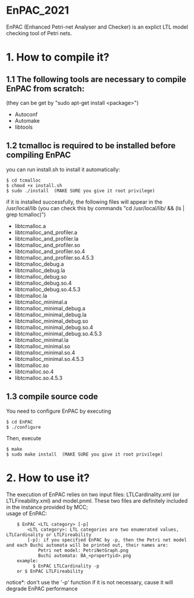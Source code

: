 # EnPAC_2021
EnPAC (Enhanced Petri-net Analyser and Checker) is an explict LTL model checking tool of Petri nets.

# 1. How to compile it?  
## 1.1 The following tools are necessary to compile EnPAC from scratch:  
(they can be get by "sudo apt-get install \<package\>")  
- Autoconf
- Automake
- libtools

## 1.2 tcmalloc is required to be installed before compiling EnPAC  
you can run install.sh to install it automatically:  
```
$ cd tcmalloc  
$ chmod +x install.sh  
$ sudo ./install  (MAKE SURE you give it root privilege)  
```
if it is installed successfully, the following files will appear in the /usr/local/lib (you can check this by commands "cd /usr/local/lib/ && (ls | grep tcmalloc)")
- libtcmalloc.a
- libtcmalloc_and_profiler.a
- libtcmalloc_and_profiler.la
- libtcmalloc_and_profiler.so
- libtcmalloc_and_profiler.so.4
- libtcmalloc_and_profiler.so.4.5.3
- libtcmalloc_debug.a
- libtcmalloc_debug.la
- libtcmalloc_debug.so
- libtcmalloc_debug.so.4
- libtcmalloc_debug.so.4.5.3
- libtcmalloc.la
- libtcmalloc_minimal.a
- libtcmalloc_minimal_debug.a
- libtcmalloc_minimal_debug.la
- libtcmalloc_minimal_debug.so
- libtcmalloc_minimal_debug.so.4
- libtcmalloc_minimal_debug.so.4.5.3
- libtcmalloc_minimal.la
- libtcmalloc_minimal.so
- libtcmalloc_minimal.so.4
- libtcmalloc_minimal.so.4.5.3
- libtcmalloc.so
- libtcmalloc.so.4
- libtcmalloc.so.4.5.3

## 1.3 compile source code

You need to configure EnPAC by executing  
```
$ cd EnPAC  
$ ./configure  
```
Then, execute  
```
$ make  
$ sudo make install  (MAKE SURE you give it root privilege)  
```

# 2. How to use it?  
The execution of EnPAC relies on two input files: LTLCardinality.xml (or LTLFireability.xml) and model.pnml. These two files are definitely included in the instance provided by MCC;  
    usage of EnPAC:  
````
    $ EnPAC <LTL category> [-p]  
        <LTL category>: LTL categories are two enumerated values, LTLCardinality or LTLFireability  
        [-p]: if you specified EnPAC by -p, then the Petri net model and each Buchi automata will be printed out, their names are:  
            Petri net model: PetriNetGraph.png  
            Buchi automata: BA_<propertyid>.png  
    example:  
          $ EnPAC LTLCardinality -p  
    or $ EnPAC LTLFireability  
````  
notice*: don't use the '-p' function if it is not necessary, cause it will degrade EnPAC performance  
